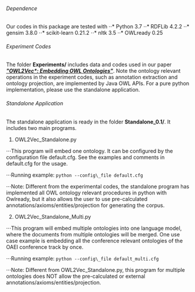 ###### Dependence 
Our codes in this package are tested with
⋅⋅* Python 3.7
⋅⋅* RDFLib 4.2.2
⋅⋅* gensim 3.8.0
⋅⋅* scikit-learn 0.21.2
⋅⋅* nltk 3.5
⋅⋅* OWLready 0.25

###### Experiment Codes
The folder **Experiments/** includes data and codes used in our paper [***"OWL2Vec\*: Embedding OWL Ontologies"***](https://arxiv.org/abs/2009.14654). 
Note the ontology relevant operations in the experiment codes, such as annotation extraction and ontology projection, are implemented by Java OWL APIs.
For a pure python implementation, please use the standalone application.

###### Standalone Application
The standalone application is ready in the folder **Standalone\_0.1/**. It includes two main programs.

1. OWL2Vec\_Standalone.py

⋅⋅⋅This program will embed one ontology. It can be configured by the configuration file default.cfg. See the examples and comments in default.cfg for the usage.

⋅⋅⋅Running example: ```python --config\_file default.cfg```

⋅⋅⋅Note: Different from the experimental codes, the standalone program has implemented all OWL ontology relevant procedures in python with Owlready, but it also allows the user to use pre-calculated annotations/axioms/entities/projection for generating the corpus. 

2. OWL2Vec\_Standalone_Multi.py

⋅⋅⋅This program will embed multiple ontologies into one language model, where the documents from multiple ontologies will be merged. One use case example is embedding all the conference relevant ontologies of the OAEI conference track by once.

⋅⋅⋅Running example: ```python --config\_file default_multi.cfg```

⋅⋅⋅Note: Different from OWL2Vec\_Standalone.py, this program for multiple ontologies does NOT allow the pre-calculated or external annotations/axioms/entities/projection.


